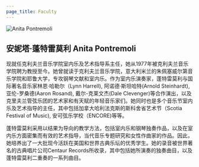 ```yaml
---
page_title: Faculty
---
```


![Anita Pontremoli](/img/anita-pontremoli.jpg)

## 安妮塔·蓬特雷莫利 Anita Pontremoli

现就任克利夫兰音乐学院室内乐及艺术指导系主任，她从1977年被克利夫兰音乐学院聘为教授至今。她曾就读于克利夫兰音乐学院，意大利米兰的朱佩塞威尔第音乐学院和耶鲁大学，专攻钢琴文献和室内乐。作为室内乐演奏家，蓬特雷莫利与国际著名音乐家林恩·哈勒尔（Lynn Harrell),  阿诺德·斯坦哈特(Arnold Steinhardt),  亚伦-罗桑德(Aaron Rosand), 戴尔-克莱文杰(Dale Clevenger)等合作演出，以及克里夫兰管弦乐团的艺术家和有天赋的年轻音乐家们。她同时也是多个音乐节室内乐及艺术指导的主任，其中包括加拿大哈利法克斯的斯科舍省艺术节（Scotia Festival of Music), 安可弦乐学校（ENCORE)等等。

蓬特雷莫利采用以结果为导向的教学方法，包括室内乐和钢琴独奏作品，以及在室内乐方面密集而有效的艺术指导，当代音乐专题研究和女性作曲家的作品。因此，她培养出了一大批现今活跃在美国和世界古典乐坛的优秀学生。她的录音被世界著名的古典唱片公司Centaur Records所收录，其中包括她所演奏的独奏曲目，以及蓬特雷莫利二重奏的一系列曲目。
